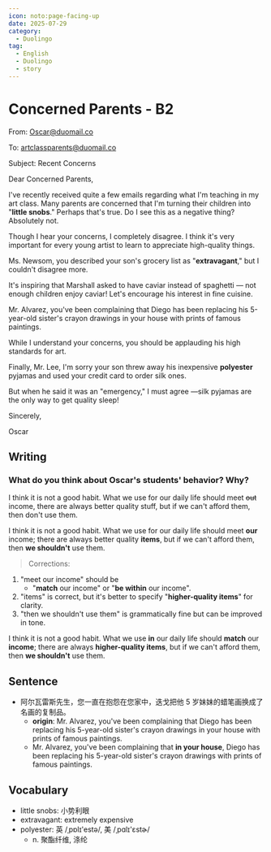 ```yaml
---
icon: noto:page-facing-up
date: 2025-07-29
category:
  - Duolingo
tag:
  - English
  - Duolingo
  - story
---
```


# Concerned Parents - B2

From: Oscar@duomail.co

To: artclassparents@duomail.co

Subject: Recent Concerns

Dear Concerned Parents,

I've recently received quite a few emails regarding what I'm teaching in my art class. Many parents are concerned that I'm turning their children into "**little snobs**." Perhaps that's true. Do I see this as a negative thing? Absolutely not.

Though I hear your concerns, I completely disagree. I think it's very important for every young artist to learn to appreciate high-quality things.

Ms. Newsom, you described your son's grocery list as "**extravagant**," but I couldn't disagree more.

It's inspiring that Marshall asked to have caviar instead of spaghetti — not enough children enjoy caviar! Let's encourage his interest in fine cuisine.

Mr. Alvarez, you've been complaining that Diego has been replacing his 5-year-old sister's crayon drawings in your house with prints of famous paintings.

While I understand your concerns, you should be applauding his high standards for art.

Finally, Mr. Lee, I'm sorry your son threw away his inexpensive **polyester** pyjamas and used your credit card to order silk ones.

But when he said it was an "emergency," I must agree —silk pyjamas are the only way to get quality sleep!

Sincerely,

Oscar

## Writing

### What do you think about Oscar's students' behavior? Why?

I think it is not a good habit. What we use for our daily life should meet ~~out~~ income, there are always better quality stuff, but if we can't afford them, then don't use them.

I think it is not a good habit. What we use for our daily life should meet **our** income; there are always better quality **items**, but if we can't afford them, then **we shouldn't** use them.

> Corrections:

1. "meet our income" should be
   - "**match** our income" or "**be within** our income".
2. "items" is correct, but it's better to specify "**higher-quality items**" for clarity.
3. "then we shouldn't use them" is grammatically fine but can be improved in tone.

I think it is not a good habit. What we use **in** our daily life should **match** our **income**; there are always **higher-quality items**, but if we can't afford them, then **we shouldn't** use them.

## Sentence

- 阿尔瓦雷斯先生，您一直在抱怨在您家中，迭戈把他 5 岁妹妹的蜡笔画换成了名画的复制品。
  - **origin**: Mr. Alvarez, you've been complaining that Diego has been replacing his 5-year-old sister's crayon drawings in your house with prints of famous paintings.
  - Mr. Alvarez, you've been complaining that **in your house**, Diego has been replacing his 5-year-old sister's crayon drawings with prints of famous paintings.

## Vocabulary

- little snobs: 小势利眼
- extravagant: extremely expensive
- polyester: 英 /ˌpɒlɪ'estə/, 美 /ˌpɑlɪ'ɛstɚ/
  - n. 聚酯纤维, 涤纶
